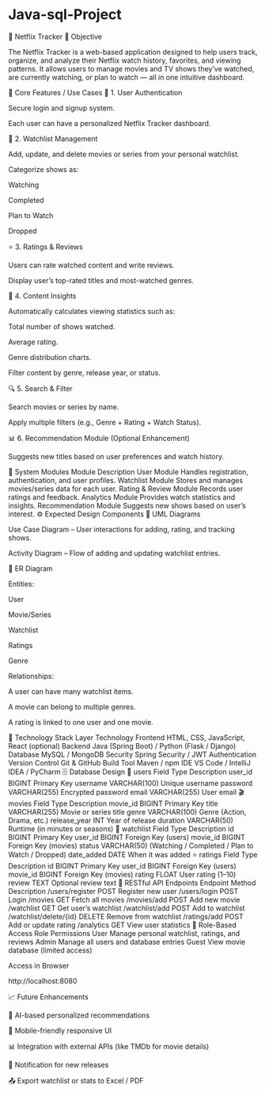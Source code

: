# Java-sql-Project

🍿 Netflix Tracker
🧭 Objective

The Netflix Tracker is a web-based application designed to help users track, organize, and analyze their Netflix watch history, favorites, and viewing patterns.
It allows users to manage movies and TV shows they’ve watched, are currently watching, or plan to watch — all in one intuitive dashboard.

🧩 Core Features / Use Cases
🔐 1. User Authentication

Secure login and signup system.

Each user can have a personalized Netflix Tracker dashboard.

🎥 2. Watchlist Management

Add, update, and delete movies or series from your personal watchlist.

Categorize shows as:

Watching

Completed

Plan to Watch

Dropped

⭐ 3. Ratings & Reviews

Users can rate watched content and write reviews.

Display user’s top-rated titles and most-watched genres.

🧠 4. Content Insights

Automatically calculates viewing statistics such as:

Total number of shows watched.

Average rating.

Genre distribution charts.

Filter content by genre, release year, or status.

🔍 5. Search & Filter

Search movies or series by name.

Apply multiple filters (e.g., Genre + Rating + Watch Status).

📊 6. Recommendation Module (Optional Enhancement)

Suggests new titles based on user preferences and watch history.

🧱 System Modules
Module	Description
User Module	Handles registration, authentication, and user profiles.
Watchlist Module	Stores and manages movies/series data for each user.
Rating & Review Module	Records user ratings and feedback.
Analytics Module	Provides watch statistics and insights.
Recommendation Module	Suggests new shows based on user’s interest.
⚙️ Expected Design Components
🧩 UML Diagrams

Use Case Diagram – User interactions for adding, rating, and tracking shows.

Activity Diagram – Flow of adding and updating watchlist entries.

🧬 ER Diagram

Entities:

User

Movie/Series

Watchlist

Ratings

Genre

Relationships:

A user can have many watchlist items.

A movie can belong to multiple genres.

A rating is linked to one user and one movie.

🧰 Technology Stack
Layer	Technology
Frontend	HTML, CSS, JavaScript, React (optional)
Backend	Java (Spring Boot) / Python (Flask / Django)
Database	MySQL / MongoDB
Security	Spring Security / JWT Authentication
Version Control	Git & GitHub
Build Tool	Maven / npm
IDE	VS Code / IntelliJ IDEA / PyCharm
🗄️ Database Design
👤 users
Field	Type	Description
user_id	BIGINT	Primary Key
username	VARCHAR(100)	Unique username
password	VARCHAR(255)	Encrypted password
email	VARCHAR(255)	User email
🎬 movies
Field	Type	Description
movie_id	BIGINT	Primary Key
title	VARCHAR(255)	Movie or series title
genre	VARCHAR(100)	Genre (Action, Drama, etc.)
release_year	INT	Year of release
duration	VARCHAR(50)	Runtime (in minutes or seasons)
🧾 watchlist
Field	Type	Description
id	BIGINT	Primary Key
user_id	BIGINT	Foreign Key (users)
movie_id	BIGINT	Foreign Key (movies)
status	VARCHAR(50)	(Watching / Completed / Plan to Watch / Dropped)
date_added	DATE	When it was added
⭐ ratings
Field	Type	Description
id	BIGINT	Primary Key
user_id	BIGINT	Foreign Key (users)
movie_id	BIGINT	Foreign Key (movies)
rating	FLOAT	User rating (1–10)
review	TEXT	Optional review text
🔗 RESTful API Endpoints
Endpoint	Method	Description
/users/register	POST	Register new user
/users/login	POST	Login
/movies	GET	Fetch all movies
/movies/add	POST	Add new movie
/watchlist	GET	Get user’s watchlist
/watchlist/add	POST	Add to watchlist
/watchlist/delete/{id}	DELETE	Remove from watchlist
/ratings/add	POST	Add or update rating
/analytics	GET	View user statistics
🧮 Role-Based Access
Role	Permissions
User	Manage personal watchlist, ratings, and reviews
Admin	Manage all users and database entries
Guest	View movie database (limited access)


Access in Browser

http://localhost:8080

📈 Future Enhancements

🎯 AI-based personalized recommendations

📱 Mobile-friendly responsive UI

📊 Integration with external APIs (like TMDb for movie details)

🔔 Notification for new releases

📤 Export watchlist or stats to Excel / PDF
